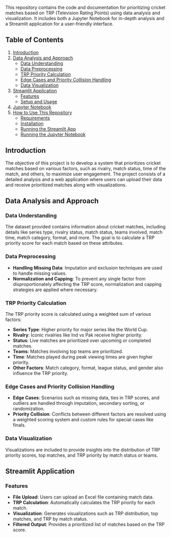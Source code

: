 This repository contains the code and documentation for prioritizing cricket matches based on TRP (Television Rating Points) using data analysis and visualization. It includes both a Jupyter Notebook for in-depth analysis and a Streamlit application for a user-friendly interface.

## Table of Contents

1. [Introduction](#introduction)
2. [Data Analysis and Approach](#data-analysis-and-approach)
   - [Data Understanding](#data-understanding)
   - [Data Preprocessing](#data-preprocessing)
   - [TRP Priority Calculation](#trp-priority-calculation)
   - [Edge Cases and Priority Collision Handling](#edge-cases-and-priority-collision-handling)
   - [Data Visualization](#data-visualization)
3. [Streamlit Application](#streamlit-application)
   - [Features](#features)
   - [Setup and Usage](#setup-and-usage)
4. [Jupyter Notebook](#jupyter-notebook)
5. [How to Use This Repository](#how-to-use-this-repository)
   - [Requirements](#requirements)
   - [Installation](#installation)
   - [Running the Streamlit App](#running-the-streamlit-app)
   - [Running the Jupyter Notebook](#running-the-jupyter-notebook)

## Introduction

The objective of this project is to develop a system that prioritizes cricket matches based on various factors, such as rivalry, match status, time of the match, and others, to maximize user engagement. The project consists of a detailed analysis and a web application where users can upload their data and receive prioritized matches along with visualizations.

## Data Analysis and Approach

### Data Understanding

The dataset provided contains information about cricket matches, including details like series type, rivalry status, match status, teams involved, match time, match category, format, and more. The goal is to calculate a TRP priority score for each match based on these attributes.

### Data Preprocessing

- **Handling Missing Data**: Imputation and exclusion techniques are used to handle missing values.
- **Normalization and Capping**: To prevent any single factor from disproportionately affecting the TRP score, normalization and capping strategies are applied where necessary.

### TRP Priority Calculation

The TRP priority score is calculated using a weighted sum of various factors:

- **Series Type**: Higher priority for major series like the World Cup.
- **Rivalry**: Iconic rivalries like Ind vs Pak receive higher priority.
- **Status**: Live matches are prioritized over upcoming or completed matches.
- **Teams**: Matches involving top teams are prioritized.
- **Time**: Matches played during peak viewing times are given higher priority.
- **Other Factors**: Match category, format, league status, and gender also influence the TRP priority.

### Edge Cases and Priority Collision Handling

- **Edge Cases**: Scenarios such as missing data, ties in TRP scores, and outliers are handled through imputation, secondary sorting, or randomization.
- **Priority Collision**: Conflicts between different factors are resolved using a weighted scoring system and custom rules for special cases like finals.

### Data Visualization

Visualizations are included to provide insights into the distribution of TRP priority scores, top matches, and TRP priority by match status or teams.

## Streamlit Application

### Features

- **File Upload**: Users can upload an Excel file containing match data.
- **TRP Calculation**: Automatically calculates the TRP priority for each match.
- **Visualization**: Generates visualizations such as TRP distribution, top matches, and TRP by match status.
- **Filtered Output**: Provides a prioritized list of matches based on the TRP score.
